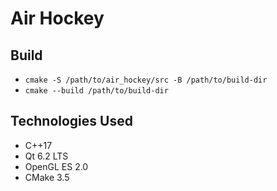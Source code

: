 # Air Hockey

## Build
- `cmake -S /path/to/air_hockey/src -B /path/to/build-dir`
- `cmake --build /path/to/build-dir`

## Technologies Used
- C++17
- Qt 6.2 LTS
- OpenGL ES 2.0
- CMake 3.5

